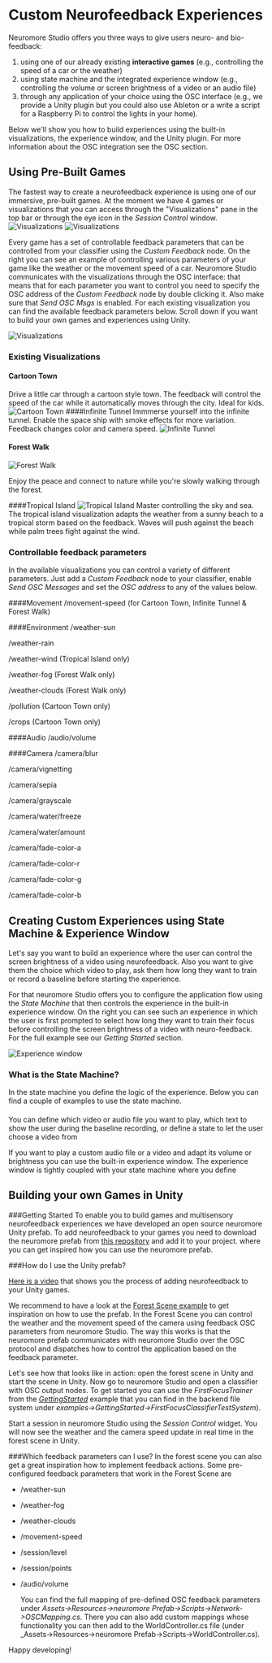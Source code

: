 # Custom Neurofeedback Experiences

Neuromore Studio offers you three ways to give users neuro- and bio-feedback:

1. using one of our already existing **interactive games** (e.g., controlling the speed of a car or the weather)
2. using state machine and the integrated experience window (e.g., controlling the volume or screen brightness of a video or an audio file)
3. through any application of your choice using the OSC interface (e.g., we provide a Unity plugin but you could also use Ableton or a write a script for a Raspberry Pi to control the lights in your home).

Below we'll show you how to build experiences using the built-in visualizations, the experience window, and the Unity plugin. For more information about the OSC integration see the OSC section.

## Using Pre-Built Games

The fastest way to create a neurofeedback experience is using one of our immersive, pre-built games.
At the moment we have 4 games or visualizations that you can access through the "Visualizations" pane in the top bar or through the eye icon in the _Session Control_ window.
![Visualizations](../neuromoreStudio/Images/Visualizations/visualizations.png)
![Visualizations](../neuromoreStudio/Images/Visualizations/session_control_vis.png)

Every game has a set of controllable feedback parameters that can be controlled from your classifier using the _Custom Feedback_ node.
On the right you can see an example of controlling various parameters of your game like the weather or the movement speed of a car. Neuromore Studio communicates with the visualizations through the OSC interface: that means that for each parameter you want to control you need to specify the OSC address of the _Custom Feedback_ node by double clicking it. Also make sure that _Send OSC Msgs_ is enabled.
For each existing visualization you can find the available feedback parameters below. Scroll down if you want to build your own games and experiences using Unity.

![Visualizations](../neuromoreStudio/Images/Visualizations/custom_feedback_osc.png)

### Existing Visualizations

#### Cartoon Town

Drive a little car through a cartoon style town. The feedback will control the speed of the car while it automatically moves through the city. Ideal for kids.
![Cartoon Town](../neuromoreStudio/Images/Visualizations/cartoon_town.gif)
####Infinite Tunnel
Immmerse yourself into the infinite tunnel. Enable the space ship with smoke effects for more variation. Feedback changes color and camera speed.
![Infinite Tunnel](../neuromoreStudio/Images/Visualizations/infinite_tunnel.gif)

#### Forest Walk

![Forest Walk](../neuromoreStudio/Images/Visualizations/forest_walk.gif)

Enjoy the peace and connect to nature while you're slowly walking through the forest.

####Tropical Island
![Tropical Island](../neuromoreStudio/Images/Visualizations/tropical_island.gif)
Master controlling the sky and sea. The tropical island visualization adapts the weather from a sunny beach to a tropical storm based on the feedback. Waves will push against the beach while palm trees fight against the wind.

### Controllable feedback parameters

In the available visualizations you can control a variety of different parameters. Just add a _Custom Feedback_ node to your classifier, enable _Send OSC Messages_ and set the _OSC address_ to any of the values below.

####Movement
/movement-speed (for Cartoon Town, Infinite Tunnel & Forest Walk)

####Environment
/weather-sun

/weather-rain

/weather-wind (Tropical Island only)

/weather-fog (Forest Walk only)

/weather-clouds (Forest Walk only)

/pollution (Cartoon Town only)

/crops (Cartoon Town only)

####Audio
/audio/volume

####Camera
/camera/blur

/camera/vignetting

/camera/sepia

/camera/grayscale

/camera/water/freeze

/camera/water/amount

/camera/fade-color-a

/camera/fade-color-r

/camera/fade-color-g

/camera/fade-color-b

## Creating Custom Experiences using State Machine & Experience Window

Let's say you want to build an experience where the user can control the screen brightness of a video using neurofeedback. Also you want to give them the choice which video to play, ask them how long they want to train or record a baseline before starting the experience.

For that neuromore Studio offers you to configure the application flow using the _State Machine_ that then controls the experience in the built-in experience window.
On the right you can see such an experience in which the user is first prompted to select how long they want to train their focus before controlling the screen brightness of a video with neuro-feedback. For the full example see our _Getting Started_ section.

![Experience window](../neuromoreStudio/Images/Visualizations/experience_window.gif)

### What is the State Machine?

In the state machine you define the logic of the experience. Below you can find a couple of examples to use the state machine.

####

You can define which video or audio file you want to play, which text to show the user during the baseline recording, or define a state to let the user choose a video from

If you want to play a custom audio file or a video and adapt its volume or brightness you can use the built-in experience window.
The experience window is tightly coupled with your state machine where you define

## Building your own Games in Unity

###Getting Started
To enable you to build games and multisensory neurofeedback experiences we have developed an open source neuromore Unity prefab.
To add neurofeedback to your games you need to download the neuromore prefab from [this repository](https://github.com/neuromore/studio-visualizations-free) and add it to your project. where you can get inspired how you can use the neuromore prefab.

###How do I use the Unity prefab?

[Here is a video](https://www.youtube.com/watch?v=-kPzBAyA-og) that shows you the process of adding neurofeedback to your Unity games.

We recommend to have a look at the [Forest Scene example](https://github.com/neuromore/studio-visualizations-free) to get inspiration on how to use the prefab. In the Forest Scene you can control the weather and the movement speed of the camera using feedback OSC parameters from neuromore Studio.
The way this works is that the neuromore prefab communicates with neuromore Studio over the OSC protocol and dispatches how to control the application based on the feedback parameter.

Let's see how that looks like in action: open the forest scene in Unity and start the scene in Unity.
Now go to neuromore Studio and open a classifier with OSC output nodes. To get started you can use the _FirstFocusTrainer_ from the [_GettingStarted_](./Tutorial_GettingStarted.md) example that you can find in the backend file system under _examples->GettingStarted->FirstFocusClassifierTestSystem_).

Start a session in neuromore Studio using the _Session Control_ widget. You will now see the weather and the camera speed update in real time in the forest scene in Unity.

###Which feedback parameters can I use?
In the forest scene you can also get a great inspiration how to implement feedback actions. Some pre-configured feedback parameters that work in the Forest Scene are

- /weather-sun

- /weather-fog

- /weather-clouds

- /movement-speed

- /session/level

- /session/points

- /audio/volume

  You can find the full mapping of pre-defined OSC feedback parameters under _Assets->Resources->neuromore Prefab->Scripts->Network->OSCMapping.cs_.
  There you can also add custom mappings whose functionality you can then add to the WorldController.cs file (under \_Assets->Resources->neuromore Prefab->Scripts->WorldController.cs).

Happy developing!
